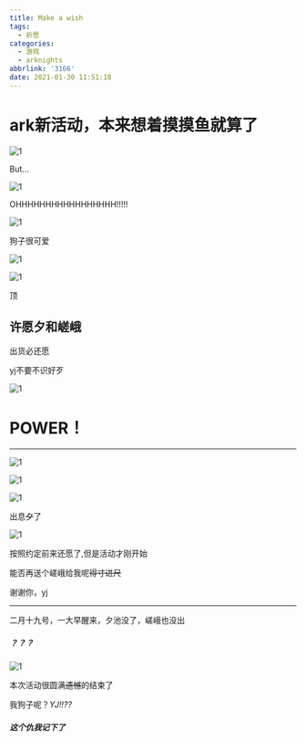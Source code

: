 ```yaml
---
title: Make a wish
tags:
  - 祈愿
categories:
  - 游戏
  - arknights
abbrlink: '3166'
date: 2021-01-30 11:51:18
---
```


# ark新活动，本来想着摸摸鱼就算了

![1](/css/5.jpg)

But...

![1](/css/10.png)

OHHHHHHHHHHHHHHHHH!!!!!

![1](/css/11.png)

狗子很可爱

![1](/css/12.png)

![1](/css/13.png)

顶

## 许愿夕和嵯峨

出货必还愿

yj不要不识好歹

![1](/css/37.png)

# POWER！

---

![1](/css/maws1.jpg)

![1](/css/maws3.jpg)

![1](/css/maws2.jpg)

出息~~夕~~了

![1](/css/xi.png)

按照约定前来还愿了,但是活动才刚开始

能否再送个嵯峨给我呢~~得寸进尺~~

谢谢你，yj

---

二月十九号，一大早醒来，夕池没了，嵯峨也没出

##### ？？？

![1](/css/16.png)

本次活动很圆满~~遗憾~~的结束了

我狗子呢？*YJ!!??*

##### 这个仇我记下了